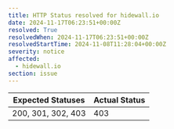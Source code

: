 ```yaml
---
title: HTTP Status resolved for hidewall.io
date: 2024-11-17T06:23:51+00:00Z
resolved: True
resolvedWhen: 2024-11-17T06:23:51+00:00Z
resolvedStartTime: 2024-11-08T11:28:04+00:00Z
severity: notice
affected:
  - hidewall.io
section: issue
---
```


| Expected Statuses | Actual Status  |
|-------------------|----------------|
| 200, 301, 302, 403 | 403 |
